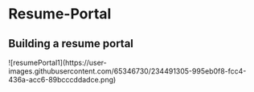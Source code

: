 # Resume-Portal
<h2>Building a resume portal</h2>
![resumePortal1](https://user-images.githubusercontent.com/65346730/234491305-995eb0f8-fcc4-436a-acc6-89bcccddadce.png)
